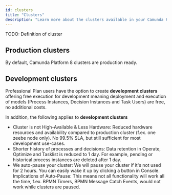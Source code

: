 ```yaml
---
id: clusters
title: "Clusters"
description: "Learn more about the clusters available in your Camunda Platform 8 plan."
---
```


TODO: Definition of cluster

## Production clusters

By default, Camunda Platform 8 clusters are production ready.

## Development clusters

Professional Plan users have the option to create **development clusters** offering free execution for development meaning deployment and execution of models (Process Instances, Decision Instances and Task Users) are free, no additional costs.

In addition, the following applies to **development clusters**

- Cluster is not High-Available & Less Hardware: Reduced hardware resources and availability compared to production cluster (f.ex. one zeebe node only). No 99.5% SLA, but still sufficient for most development use-cases.
- Shorter history of processes and decisions: Data retention in Operate, Optimize and Tasklist is reduced to 1 day. For example, pending or historical process instances are deleted after 1 day.
- We auto-pause your cluster: We will pause your cluster if it's not used for 2 hours. You can easily wake it up by clicking a button in Console. Implications of Auto-Pause: This means not all functionality will work all the time, f.ex. BPMN Timers, BPMN Message Catch Events, would not work while clusters are paused.
